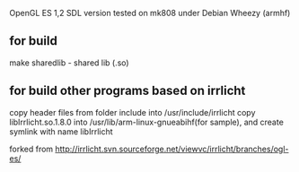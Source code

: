 OpenGL ES 1,2 SDL version
tested on mk808 under Debian Wheezy (armhf)

for build 
---------
make sharedlib - shared lib (.so)

for build other programs based on irrlicht
---------
copy header files from folder include into /usr/include/irrlicht
copy libIrrlicht.so.1.8.0 into /usr/lib/arm-linux-gnueabihf(for sample), and create symlink with name libIrrlicht


forked from http://irrlicht.svn.sourceforge.net/viewvc/irrlicht/branches/ogl-es/
